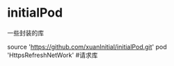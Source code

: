 # initialPod
一些封装的库


source 'https://github.com/xuanInitial/initialPod.git'
pod 'HttpsRefreshNetWork' #请求库
